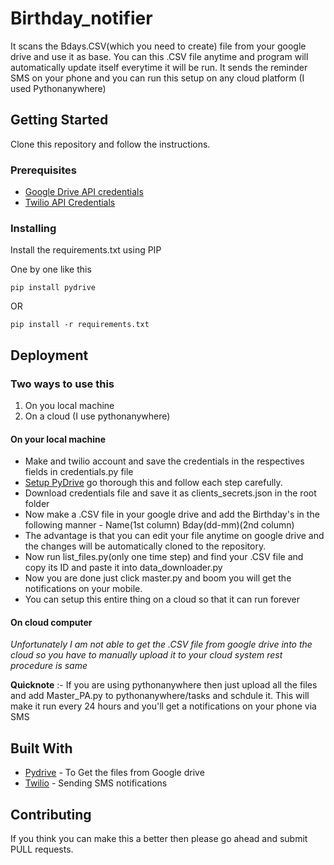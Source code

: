 # Birthday_notifier
It scans the Bdays.CSV(which you need to create) file from your google drive and use it as base. You can this .CSV file anytime and program will automatically update itself everytime it will be run. It sends the reminder SMS on your phone  and you can run this setup on any cloud platform (I used Pythonanywhere)

## Getting Started

Clone this repository and follow the instructions.
### Prerequisites

* [Google Drive API credentials](https://developers.google.com/drive/)
* [Twilio API Credentials](https://www.twilio.com/)

### Installing

Install the requirements.txt using PIP

One by one like this
```
pip install pydrive
```

OR

```
pip install -r requirements.txt

```

## Deployment

### Two ways to use this 
1) On you local machine
2) On a cloud (I use pythonanywhere)

#### On your local machine
* Make and twilio account and save the credentials in the respectives fields in credentials.py file
* [Setup PyDrive](https://googledrive.github.io/PyDrive/docs/build/html/quickstart.html) go thorough this and follow each step carefully.
* Download credentials file and save it as clients_secrets.json in the root folder
* Now make a .CSV file in your google drive and add the Birthday's in the following manner -  Name(1st column) Bday(dd-mm)(2nd column)
* The advantage is that you can edit your file anytime on google drive and the changes will be automatically cloned to the repository.
* Now run list_files.py(only one time step) and find your .CSV file and copy its ID and paste it into data_downloader.py
* Now you are done just click master.py and boom you will get the notifications on your mobile.
* You can setup this entire thing on a cloud so that it can run forever

#### On cloud computer 
*Unfortunately I am not able to get the .CSV file from google drive into the cloud so you have to manually upload it to your cloud system rest procedure is same*

**Quicknote** :- If you are using pythonanywhere then just upload all the files and add Master_PA.py to pythonanywhere/tasks and schdule it. This will make it run every 24 hours and you'll get a  notifications on your phone via SMS 

## Built With

* [Pydrive](https://github.com/googledrive/PyDrive) - To Get the files from Google drive
* [Twilio](https://github.com/twilio/twilio-python) - Sending SMS notifications

## Contributing
If you think you can make this a better then please go ahead and submit PULL requests.
